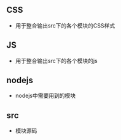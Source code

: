 ## CSS
* 用于整合输出src下的各个模块的CSS样式

## JS
* 用于整合输出src下的各个模块的js

## nodejs
* nodejs中需要用到的模块

## src
* 模块源码
